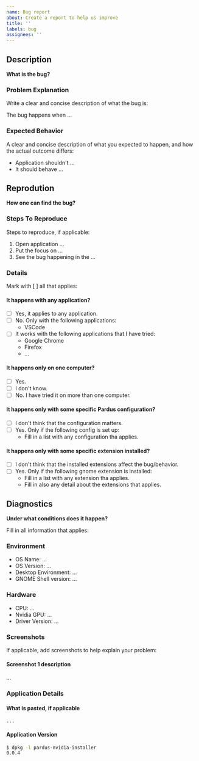 ```yaml
---
name: Bug report
about: Create a report to help us improve
title: ''
labels: bug
assignees: ''
---
```


## Description

**What is the bug?**

### Problem Explanation

Write a clear and concise description of what the bug is:

The bug happens when ...

### Expected Behavior

A clear and concise description of what you expected to happen, and how the actual outcome differs:

- Application shouldn't ...
- It should behave ...

## Reprodution

**How one can find the bug?**

### Steps To Reproduce

Steps to reproduce, if applicable:

1. Open application ...
2. Put the focus on ...
3. See the bug happening in the ...

### Details

Mark with [ ] all that applies:

#### It happens with any application?

- [ ] Yes, it applies to any application.
- [ ] No. Only with the following applications:
  - VSCode
- [ ] It works with the following applications that I have tried:
  - Google Chrome
  - Firefox
  - ...

#### It happens only on one computer?

- [ ] Yes.
- [ ] I don't know.
- [ ] No. I have tried it on more than one computer.

#### It happens only with some specific Pardus configuration?

- [ ] I don't think that the configuration matters.
- [ ] Yes. Only if the following config is set up:
  - Fill in a list with any configuration tha applies.

#### It happens only with some specific extension installed?

- [ ] I don't think that the installed extensions affect the bug/behavior.
- [ ] Yes. Only if the following gnome extension is installed:
  - Fill in a list with any extension tha applies.
  - Fill in also any detail about the extensions that applies.

## Diagnostics

**Under what conditions does it happen?**

Fill in all information that applies:

### Environment
- OS Name: ...
- OS Version: ...
- Desktop Environment: ...
- GNOME Shell version: ...

### Hardware
- CPU: ...
- Nvidia GPU: ... 
- Driver Version: ... 

### Screenshots

If applicable, add screenshots to help explain your problem:

#### Screenshot 1 description

...

### Application Details

#### What is pasted, if applicable

``` text
...
```

#### Application Version

``` bash
$ dpkg -l pardus-nvidia-installer
0.0.4
```
